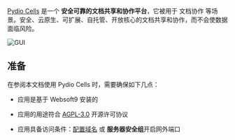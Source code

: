 [Pydio Cells](https://pydio.com/) 是一个 **安全可靠的文档共享和协作平台**，它被用于 文档协作  等场景。安全、云原生、可扩展、自托管、开放核心的文档共享和协作，而不会使数据面临风险。


![GUI](http://libs.websoft9.com/Websoft9/DocsPicture/en/cells/cells-gui-websoft9.png)


## 准备

在参阅本文档使用 Pydio Cells 时，需要确保如下几点：

- 应用是基于 Websoft9 安装的

- 应用的用途符合 [AGPL-3.0](https://opensource.org/licenses/AGPL-3.0) 开源许可协议

- 应用具备访问条件：[配置域名](./domain-set) 或 **服务器安全组**开启网外端口